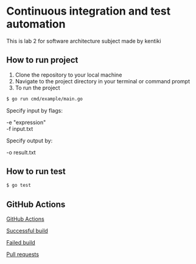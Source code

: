 # Continuous integration and test automation

This is lab 2 for software architecture subject made by kentiki

## How to run project

1. Clone the repository to your local machine
2. Navigate to the project directory in your terminal or command prompt
3. To run the project
```bash
$ go run cmd/example/main.go
``` 
Specify input by flags:

-e "expression"   
-f input.txt  

Specify output by:

-o result.txt

## How to run test

```bash
$ go test
``` 

## GitHub Actions

[GitHub Actions](https://github.com/vladimirvikulin/Lab2-Software-Architecture/actions)

[Successful build](https://github.com/vladimirvikulin/Lab2-Software-Architecture/commit/f4ac4ae6e76b3fb30820db55b57a409c5c71b3a3)

[Failed build](https://github.com/vladimirvikulin/Lab2-Software-Architecture/commit/66108b11a2f80af292c04bbdcbff73a713e690b1)

[Pull requests](https://github.com/vladimirvikulin/Lab2-Software-Architecture/pulls?q=is%3Apr+is%3Aclosed)